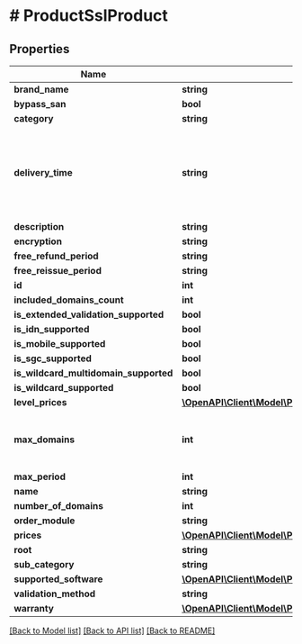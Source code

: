 # # ProductSslProduct

## Properties

Name | Type | Description | Notes
------------ | ------------- | ------------- | -------------
**brand_name** | **string** |  | [optional]
**bypass_san** | **bool** |  | [optional]
**category** | **string** |  | [optional]
**delivery_time** | **string** | Average period of time between order creation and completion. | [optional]
**description** | **string** |  | [optional]
**encryption** | **string** |  | [optional]
**free_refund_period** | **string** |  | [optional]
**free_reissue_period** | **string** |  | [optional]
**id** | **int** |  | [optional]
**included_domains_count** | **int** |  | [optional]
**is_extended_validation_supported** | **bool** |  | [optional]
**is_idn_supported** | **bool** |  | [optional]
**is_mobile_supported** | **bool** |  | [optional]
**is_sgc_supported** | **bool** |  | [optional]
**is_wildcard_multidomain_supported** | **bool** |  | [optional]
**is_wildcard_supported** | **bool** |  | [optional]
**level_prices** | [**\OpenAPI\Client\Model\ProductSslProductLevelPrices[]**](ProductSslProductLevelPrices.md) |  | [optional]
**max_domains** | **int** | Applies only to multi-domain certificates. | [optional]
**max_period** | **int** |  | [optional]
**name** | **string** |  | [optional]
**number_of_domains** | **int** |  | [optional]
**order_module** | **string** |  | [optional]
**prices** | [**\OpenAPI\Client\Model\ProductSslProductPrices[]**](ProductSslProductPrices.md) |  | [optional]
**root** | **string** |  | [optional]
**sub_category** | **string** |  | [optional]
**supported_software** | [**\OpenAPI\Client\Model\ProductSslProductSupportedSoftware[]**](ProductSslProductSupportedSoftware.md) |  | [optional]
**validation_method** | **string** |  | [optional]
**warranty** | [**\OpenAPI\Client\Model\ProductSslProductWarranty**](ProductSslProductWarranty.md) |  | [optional]

[[Back to Model list]](../../README.md#models) [[Back to API list]](../../README.md#endpoints) [[Back to README]](../../README.md)
